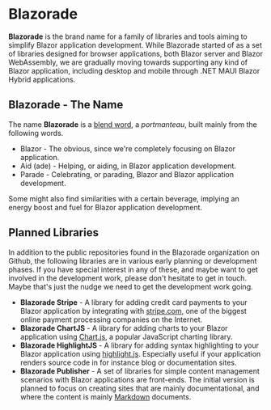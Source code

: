 # Blazorade

**Blazorade** is the brand name for a family of libraries and tools aiming to simplify Blazor application development. While Blazorade started of as a set of libraries designed for browser applications, both Blazor server and Blazor WebAssembly, we are gradually moving towards supporting any kind of Blazor application, including desktop and mobile through .NET MAUI Blazor Hybrid applications.

## Blazorade - The Name

The name **Blazorade** is a [blend word](https://en.wikipedia.org/wiki/Blend_word), a _portmanteau_, built mainly from the following words.
- Blazor - The obvious, since we're completely focusing on Blazor application.
- Aid (ade) - Helping, or aiding, in Blazor application development.
- Parade - Celebrating, or parading, Blazor and Blazor application development.

Some might also find similarities with a certain beverage, implying an energy boost and fuel for Blazor application development.

## Planned Libraries

In addition to the public repositories found in the Blazorade organization on Github, the following libraries are in various early planning or development phases. If you have special interest in any of these, and maybe want to get involved in the development work, please don't hesitate to get in touch. Maybe that's just the nudge we need to get the development work going.

- **Blazorade Stripe** - A library for adding credit card payments to your Blazor application by integrating with [stripe.com](https://stripe.com/), one of the biggest online payment processing companies on the Internet.
- **Blazorade ChartJS** - A library for adding charts to your Blazor application using [Chart.js](https://www.chartjs.org/), a popular JavaScript charting library.
- **Blazorade HighlightJS** - A library for adding syntax highlighting to your Blazor application using [highlight.js](https://highlightjs.org/). Especially useful if your application renders source code in for instance blog or documentation sites.
- **Blazorade Publisher** - A set of libraries for simple content management scenarios with Blazor applications are front-ends. The initial version is planned to focus on creating sites that are mainly documentational, and where the content is mainly [Markdown](https://en.wikipedia.org/wiki/Markdown) documents.
